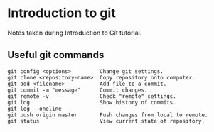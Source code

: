 # Introduction to git

Notes taken during Introduction to Git tutorial.

## Useful git commands

```
git config <options>         Change git settings.
git clone <repository-name>  Copy repository onto computer.
git add <filename>           Add file to a commit.
git commit -m "message"      Commit changes.
git remote -v                Check "remote" settings.
git log                      Show history of commits.
git log --oneline
git push origin master       Push changes from local to remote.
git status                   View current state of repository.
```
